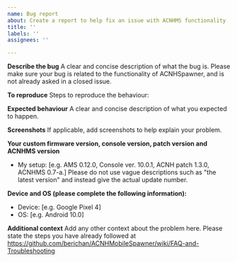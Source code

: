 ```yaml
---
name: Bug report
about: Create a report to help fix an issue with ACNHMS functionality
title: ''
labels: ''
assignees: ''

---
```


**Describe the bug**
A clear and concise description of what the bug is. Please make sure your bug is related to the functionality of ACNHSpawner, and is not already asked in a closed issue.

**To reproduce**
Steps to reproduce the behaviour:

**Expected behaviour**
A clear and concise description of what you expected to happen.

**Screenshots**
If applicable, add screenshots to help explain your problem.

**Your custom firmware version, console version, patch version and ACNHMS version**
- My setup: [e.g. AMS 0.12.0, Console ver. 10.0.1, ACNH patch 1.3.0, ACNHMS 0.7-a.]
Please do not use vague descriptions such as "the latest version" and instead give the actual update number.

**Device and OS (please complete the following information):**
 - Device: [e.g. Google Pixel 4]
 - OS: [e.g. Android 10.0]

**Additional context**
Add any other context about the problem here. Please state the steps you have already followed at https://github.com/berichan/ACNHMobileSpawner/wiki/FAQ-and-Troubleshooting

